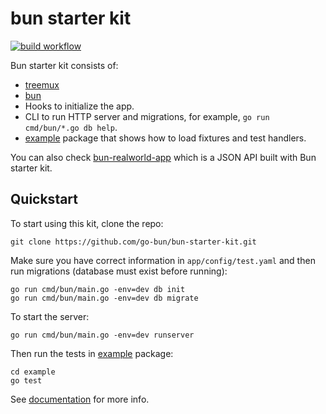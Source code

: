 # bun starter kit

[![build workflow](https://github.com/go-bun/bun-starter-kit/actions/workflows/build.yml/badge.svg)](https://github.com/go-bun/bun-starter-kit/actions)

Bun starter kit consists of:

- [treemux](https://github.com/vmihailenco/treemux)
- [bun](https://github.com/uptrace/bun)
- Hooks to initialize the app.
- CLI to run HTTP server and migrations, for example, `go run cmd/bun/*.go db help`.
- [example](example) package that shows how to load fixtures and test handlers.

You can also check [bun-realworld-app](https://github.com/go-bun/bun-realworld-app) which is a JSON
API built with Bun starter kit.

## Quickstart

To start using this kit, clone the repo:

```shell
git clone https://github.com/go-bun/bun-starter-kit.git
```

Make sure you have correct information in `app/config/test.yaml` and then run migrations (database
must exist before running):

```shell
go run cmd/bun/main.go -env=dev db init
go run cmd/bun/main.go -env=dev db migrate
```

To start the server:

```shell
go run cmd/bun/main.go -env=dev runserver
```

Then run the tests in [example](example) package:

```shell
cd example
go test
```

See [documentation](https://bun.uptrace.dev/guide/starter-kit.html) for more info.
